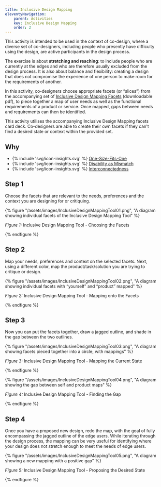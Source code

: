 ```yaml
---
title: Inclusive Design Mapping
eleventyNavigation:
    parent: Activities
    key: Inclusive Design Mapping
    order: 2
---
```


This activity is intended to be used in the context of co-design, where a diverse set of co-designers, including people
who presently have difficulty using the design, are active participants in the design process.

The exercise is about **stretching and reaching**: to include people who are currently at the edges and who are
therefore usually excluded from the design process. It is also about balance and flexibility: creating a design that
does not compromise the experience of one person to make room for the requirements of another.

In this activity, co-designers choose appropriate facets (or “slices”) from the accompanying set of [Inclusive Design
Mapping Facets](/assets/images/InclusiveDesignMappingFacets.pdf) (downloadable pdf), to piece together a map of user
needs as well as the functional requirements of a product or service. Once mapped, gaps between needs and requirements
can then be identified.

This activity utilises the accompanying Inclusive Design Mapping facets card deck. Co-designers are able to create their
own facets if they can't find a desired state or context within the provided set.

## Why

* {% include 'svg/icon-insights.svg' %} [One-Size-Fits-One](/insights/OneSizeFitsOne.html)
* {% include 'svg/icon-insights.svg' %} [Disability as Mismatch](/insights/DisabilityAsMismatch.html)
* {% include 'svg/icon-insights.svg' %} [Interconnectedness](/insights/Interconnectedness.html)

## Step 1

Choose the facets that are relevant to the needs, preferences and the context you are designing for or critiquing.

{% figure "/assets/images/InclusiveDesignMappingTool01.png", "A diagram showing individual facets of the Inclusive
Design Mapping Tool" %}

*Figure 1:* Inclusive Design Mapping Tool - Choosing the Facets

{% endfigure %}

## Step 2

Map your needs, preferences and context on the selected facets. Next, using a different color, map the
product/task/solution you are trying to critique or design.

{% figure "/assets/images/InclusiveDesignMappingTool02.png", "A diagram showing individual facets with “yourself” and “product”
mapped" %}

*Figure 2:* Inclusive Design Mapping Tool - Mapping onto the Facets

{% endfigure %}

## Step 3

Now you can put the facets together, draw a jagged outline, and shade in the gap between the two outlines.

{% figure "/assets/images/InclusiveDesignMappingTool03.png", "A diagram showing facets pieced together into a circle, with
mappings" %}

*Figure 3:* Inclusive Design Mapping Tool - Mapping the Current State

{% endfigure %}

{% figure "/assets/images/InclusiveDesignMappingTool04.png", "A diagram showing the gap between self and product
maps" %}

*Figure 4:* Inclusive Design Mapping Tool - Finding the Gap

{% endfigure %}

## Step 4

Once you have a proposed new design, redo the map, with the goal of fully encompassing the jagged outline of the edge
users. While iterating through the design process, the mapping can be very useful for identifying where your design does
not stretch enough to meet the needs of edge users.

{% figure "/assets/images/InclusiveDesignMappingTool05.png", "A diagram showing a new mapping with a positive
gap" %}

*Figure 5:* Inclusive Design Mapping Tool - Proposing the Desired State

{% endfigure %}
